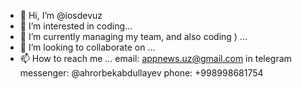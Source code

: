 - 👋 Hi, I’m @iosdevuz
- 👀 I’m interested in coding...
- 🌱 I’m currently managing my team, and also coding ) ...
- 💞️ I’m looking to collaborate on ...
- 📫 How to reach me ...
email: appnews.uz@gmail.com
in telegram messenger: @ahrorbekabdullayev
phone: +998998681754
<!---
iosdevuz/iosdevuz is a ✨ special ✨ repository because its `README.md` (this file) appears on your GitHub profile.
You can click the Preview link to take a look at your changes.
--->
